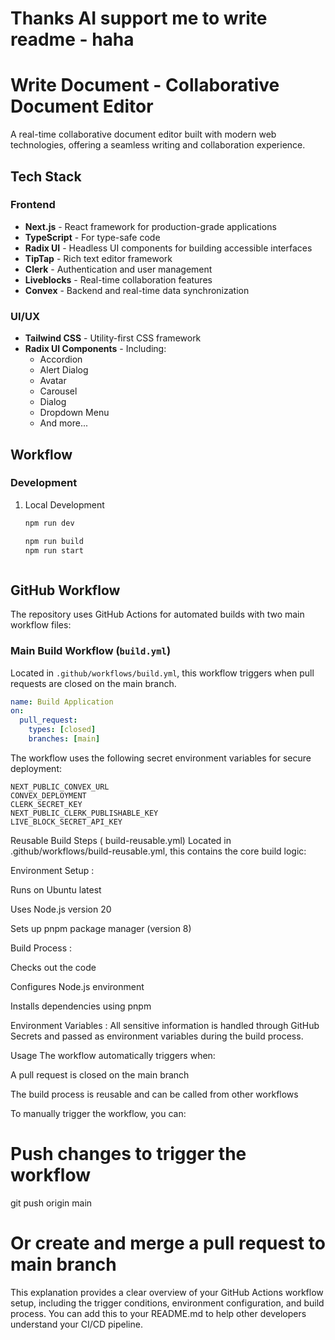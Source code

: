 # Thanks AI support me to write readme - haha
# Write Document - Collaborative Document Editor

A real-time collaborative document editor built with modern web technologies, offering a seamless writing and collaboration experience.

## Tech Stack

### Frontend
- **Next.js** - React framework for production-grade applications
- **TypeScript** - For type-safe code
- **Radix UI** - Headless UI components for building accessible interfaces
- **TipTap** - Rich text editor framework
- **Clerk** - Authentication and user management
- **Liveblocks** - Real-time collaboration features
- **Convex** - Backend and real-time data synchronization

### UI/UX
- **Tailwind CSS** - Utility-first CSS framework
- **Radix UI Components** - Including:
  - Accordion
  - Alert Dialog
  - Avatar
  - Carousel
  - Dialog
  - Dropdown Menu
  - And more...

## Workflow

### Development
1. Local Development
   ```bash
   npm run dev

   npm run build
   npm run start
   


## GitHub Workflow

The repository uses GitHub Actions for automated builds with two main workflow files:

### Main Build Workflow (`build.yml`)
Located in `.github/workflows/build.yml`, this workflow triggers when pull requests are closed on the main branch.

```yaml
name: Build Application
on:
  pull_request:
    types: [closed]
    branches: [main]
```

The workflow uses the following secret environment variables for secure deployment:

    NEXT_PUBLIC_CONVEX_URL
    CONVEX_DEPLOYMENT
    CLERK_SECRET_KEY
    NEXT_PUBLIC_CLERK_PUBLISHABLE_KEY
    LIVE_BLOCK_SECRET_API_KEY

    
Reusable Build Steps ( build-reusable.yml)
Located in .github/workflows/build-reusable.yml, this contains the core build logic:

Environment Setup :

Runs on Ubuntu latest

Uses Node.js version 20

Sets up pnpm package manager (version 8)

Build Process :

Checks out the code

Configures Node.js environment

Installs dependencies using pnpm

Environment Variables : All sensitive information is handled through GitHub Secrets and passed as environment variables during the build process.

Usage
The workflow automatically triggers when:

A pull request is closed on the main branch

The build process is reusable and can be called from other workflows

To manually trigger the workflow, you can:

# Push changes to trigger the workflow
git push origin main

# Or create and merge a pull request to main branch

This explanation provides a clear overview of your GitHub Actions workflow setup, including the trigger conditions, environment configuration, and build process. You can add this to your README.md to help other developers understand your CI/CD pipeline.
